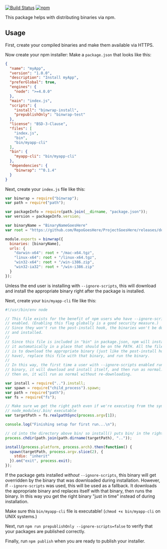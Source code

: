 [![Build Status](https://travis-ci.org/avh4/binwrap.svg?branch=master)](https://travis-ci.org/avh4/binwrap) [![npm](https://img.shields.io/npm/v/binwrap.svg)](https://www.npmjs.com/package/binwrap)

This package helps with distributing binaries via npm.

## Usage

First, create your compiled binaries and make them available via HTTPS.

Now create your npm installer: Make a `package.json` that looks like this:

```json
{
  "name": "myApp",
  "version": "1.0.0",
  "description": "Install myApp",
  "preferGlobal": true,
  "engines": {
    "node": ">=4.0.0"
  },
  "main": "index.js",
  "scripts": {
    "install": "binwrap-install",
    "prepublishOnly": "binwrap-test"
  },
  "license": "BSD-3-Clause",
  "files": [
    "index.js",
    "bin",
    "bin/myapp-cli"
  ],
  "bin": {
    "myapp-cli": "bin/myapp-cli"
  },
  "dependencies": {
    "binwrap": "^0.1.4"
  }
}
```

Next, create your `index.js` file like this:

```javascript
var binwrap = require("binwrap");
var path = require("path");

var packageInfo = require(path.join(__dirname, "package.json"));
var version = packageInfo.version;

var binaryName = "BinaryNameGoesHere"
var root = "https://github.com/RepoGoesHere/ProjectGoesHere/releases/download/" + version + "/" + binaryName;

module.exports = binwrap({
  binaries: [binaryName],
  urls: {
    "darwin-x64": root + "/mac-x64.tgz",
    "linux-x64": root + "/linux-x64.tgz",
    "win32-x64": root + "/win-i386.zip",
    "win32-ia32": root + "/win-i386.zip"
  }
});
```

Unless the end user is installing with `--ignore-scripts`, this will download
and install the appropriate binary right after the package is installed.

Next, create your `bin/myapp-cli` file like this:

```javascript
#!/usr/bin/env node

// This file exists for the benefit of npm users who have --ignore-scripts
// enabled. (Enabling this flag globally is a good security measure.)
// Since they won't run the post-install hook, the binaries won't be downloaded
// and installed.
//
// Since this file is included in "bin" in package.json, npm will install
// it automatically in a place that should be on the PATH. All the file does
// is to download the appropriate binary (just like the post-install hook would
// have), replace this file with that binary, and run the binary.
//
// In this way, the first time a user with --ignore-scripts enabled runs this
// binary, it will download and install itself, and then run as normal. From
// then on, it will run as normal without re-downloading.

var install = require("..").install;
var spawn = require("child_process").spawn;
var path = require("path");
var fs = require("fs");

// Make sure we get the right path even if we're executing from the symlinked
// node_modules/.bin/ executable
var targetPath = fs.realpathSync(process.argv[1]);

console.log("Finishing setup for first run...\n");

// cd into the directory above bin/ so install() puts bin/ in the right place.
process.chdir(path.join(path.dirname(targetPath), ".."));

install(process.platform, process.arch).then(function() {
  spawn(targetPath, process.argv.slice(2), {
    stdio: "inherit"
  }).on("exit", process.exit);
});
```

If the package gets installed *without* `--ignore-scripts`, this binary will
get overridden by the binary that was downloaded during installation. However,
if `--ignore-scripts` was used, this will be used as a fallback. It downloads
the appropriate binary and replaces itself with that binary, then runs the
binary. In this way you get the right binary "just in time" instead of during
installation.

Make sure this `bin/myapp-cli` file is executable! (`chmod +x bin/myapp-cli` on
UNIX systems.)

Next, run `npm run prepublishOnly --ignore-scripts=false` to verify that your packages are published correctly.

Finally, run `npm publish` when you are ready to publish your installer.
